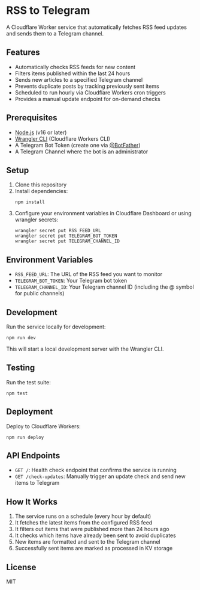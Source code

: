 # RSS to Telegram

A Cloudflare Worker service that automatically fetches RSS feed updates and sends them to a Telegram channel.

## Features

- Automatically checks RSS feeds for new content
- Filters items published within the last 24 hours
- Sends new articles to a specified Telegram channel
- Prevents duplicate posts by tracking previously sent items
- Scheduled to run hourly via Cloudflare Workers cron triggers
- Provides a manual update endpoint for on-demand checks

## Prerequisites

- [Node.js](https://nodejs.org/) (v16 or later)
- [Wrangler CLI](https://developers.cloudflare.com/workers/wrangler/install-and-update/) (Cloudflare Workers CLI)
- A Telegram Bot Token (create one via [@BotFather](https://t.me/botfather))
- A Telegram Channel where the bot is an administrator

## Setup

1. Clone this repository
2. Install dependencies:
   ```
   npm install
   ```
3. Configure your environment variables in Cloudflare Dashboard or using wrangler secrets:
   ```
   wrangler secret put RSS_FEED_URL
   wrangler secret put TELEGRAM_BOT_TOKEN
   wrangler secret put TELEGRAM_CHANNEL_ID
   ```

## Environment Variables

- `RSS_FEED_URL`: The URL of the RSS feed you want to monitor
- `TELEGRAM_BOT_TOKEN`: Your Telegram bot token
- `TELEGRAM_CHANNEL_ID`: Your Telegram channel ID (including the @ symbol for public channels)

## Development

Run the service locally for development:

```
npm run dev
```

This will start a local development server with the Wrangler CLI.

## Testing

Run the test suite:

```
npm test
```

## Deployment

Deploy to Cloudflare Workers:

```
npm run deploy
```

## API Endpoints

- `GET /`: Health check endpoint that confirms the service is running
- `GET /check-updates`: Manually trigger an update check and send new items to Telegram

## How It Works

1. The service runs on a schedule (every hour by default)
2. It fetches the latest items from the configured RSS feed
3. It filters out items that were published more than 24 hours ago
4. It checks which items have already been sent to avoid duplicates
5. New items are formatted and sent to the Telegram channel
6. Successfully sent items are marked as processed in KV storage

## License

MIT
